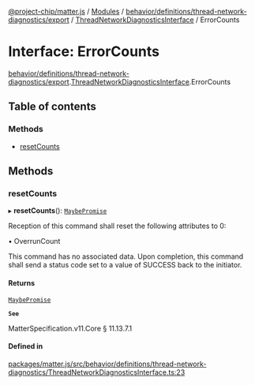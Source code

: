 [@project-chip/matter.js](../README.md) / [Modules](../modules.md) / [behavior/definitions/thread-network-diagnostics/export](../modules/behavior_definitions_thread_network_diagnostics_export.md) / [ThreadNetworkDiagnosticsInterface](../modules/behavior_definitions_thread_network_diagnostics_export.ThreadNetworkDiagnosticsInterface.md) / ErrorCounts

# Interface: ErrorCounts

[behavior/definitions/thread-network-diagnostics/export](../modules/behavior_definitions_thread_network_diagnostics_export.md).[ThreadNetworkDiagnosticsInterface](../modules/behavior_definitions_thread_network_diagnostics_export.ThreadNetworkDiagnosticsInterface.md).ErrorCounts

## Table of contents

### Methods

- [resetCounts](behavior_definitions_thread_network_diagnostics_export.ThreadNetworkDiagnosticsInterface.ErrorCounts.md#resetcounts)

## Methods

### resetCounts

▸ **resetCounts**(): [`MaybePromise`](../modules/util_export.md#maybepromise)

Reception of this command shall reset the following attributes to 0:

  • OverrunCount

This command has no associated data. Upon completion, this command shall send a status code set to a value
of SUCCESS back to the initiator.

#### Returns

[`MaybePromise`](../modules/util_export.md#maybepromise)

**`See`**

MatterSpecification.v11.Core § 11.13.7.1

#### Defined in

[packages/matter.js/src/behavior/definitions/thread-network-diagnostics/ThreadNetworkDiagnosticsInterface.ts:23](https://github.com/project-chip/matter.js/blob/5f71eedebdb9fa54338bde320c311bb359b7455d/packages/matter.js/src/behavior/definitions/thread-network-diagnostics/ThreadNetworkDiagnosticsInterface.ts#L23)
